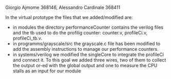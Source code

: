 Giorgio Ajmome 368146, Alessandro Cardinale 368411

In the virtual prototype the files that we added/modified are:
- in modules the directory performanceCounter contains the verilog files and the tb used to do the profilig counter: counter.v, profileCi.v, profileCi_tb.v.
- in programms/grayscale/src the grayscale.c file has been modified to add the assembly instructions to manage our performance counters.
- in systems/verilog we modified the singleCore to integrate the profileCi and connect it. To this goal we added three wires, two of them to collect the output or-ed with the global output and one to measure the CPU stalls as an input for our module